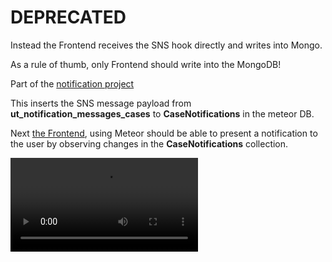 # DEPRECATED

Instead the Frontend receives the SNS hook directly and writes into Mongo.

As a rule of thumb, only Frontend should write into the MongoDB!



Part of the [notification project](https://github.com/orgs/unee-t/projects/2)

This inserts the SNS message payload from **ut_notification_messages_cases** to
**CaseNotifications** in the meteor DB.

Next [the Frontend](https://github.com/unee-t/frontend), using Meteor should be
able to present a notification to the user by observing changes in the
**CaseNotifications** collection.

<video controls src=https://s.natalian.org/2018-05-30/sns2mongo.mp4></video>

